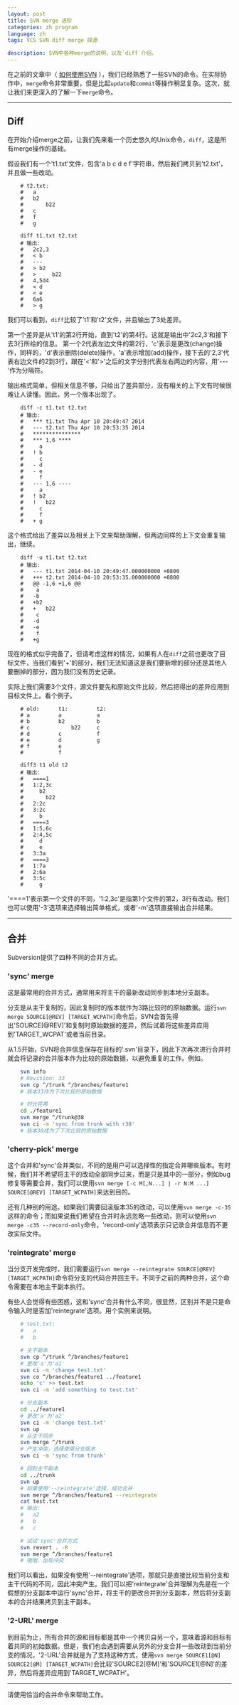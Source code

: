 ```yaml
---
layout: post
title: SVN merge 进阶
categories: zh program
language: zh
tags: VCS SVN diff merge 探源

description: SVN中各种merge的说明，以及`diff`介绍。
---
```


在之前的文章中（ [如何使用SVN](/zh/program/How-to-use-svn/) ），我们已经熟悉了一些SVN的命令。在实际协作中，`merge`命令非常重要，但是比起`update`和`commit`等操作稍显复杂。这次，就让我们来更深入的了解一下`merge`命令。

- - -
<a id="diff"></a>
## Diff ##
在开始介绍merge之前，让我们先来看一个历史悠久的Unix命令，`diff`，这是所有merge操作的基础。

假设我们有一个't1.txt'文件，包含'a b c d e f'字符串，然后我们拷贝到't2.txt'，并且做一些改动。

```
    # t2.txt:
    # 	a
    #   b2
    #       b22
    #   c
    #   f
    #   g

    diff t1.txt t2.txt
    # 输出:
    #   2c2,3
    #   < b
    #   ---
    #   > b2
    #   >     b22
    #   4,5d4
    #   < d
    #   < e
    #   6a6
    #   > g
```

我们可以看到，`diff`比较了't1'和't2'文件，并且输出了3处差异。

第一个差异是从't1'的第2行开始，直到't2'的第4行。这就是输出中'2c2,3'和接下去3行所给的信息。
第一个2代表左边文件的第2行，'c'表示是更改(change)操作，同样的，'d'表示删除(delete)操作，'a'表示增加(add)操作，接下去的'2,3'代表右边文件的2到3行，跟在'<'和'>'之后的文字分别代表左右两边的内容，用'---'作为分隔符。

输出格式简单，但相关信息不够，只给出了差异部分，没有相关的上下文有时候很难让人读懂。因此，另一个版本出现了。

```
    diff -c t1.txt t2.txt
    # 输出:
    #   *** t1.txt Thu Apr 10 20:49:47 2014
    #   --- t2.txt Thu Apr 10 20:53:35 2014
    #   ***************
    #   *** 1,6 ****
    #     a
    #   ! b
    #     c
    #   - d
    #   - e
    #     f
    #   --- 1,6 ----
    #     a
    #   ! b2
    #   !   b22
    #     c
    #     f
    #   + g
```

这个格式给出了差异以及相关上下文来帮助理解，但两边同样的上下文会重复输出，继续。

```
    diff -u t1.txt t2.txt
    # 输出:
    #   --- t1.txt 2014-04-10 20:49:47.000000000 +0800
    #   +++ t2.txt 2014-04-10 20:53:35.000000000 +0800
    #   @@ -1,6 +1,6 @@
    #    a
    #   -b
    #   +b2
    #   +   b22
    #    c
    #   -d
    #   -e
    #    f
    #   +g
```

现在的格式似乎完备了，但请考虑这样的情况，如果有人在`diff`之前也更改了目标文件，当我们看到'+'的部分，我们无法知道这是我们要新增的部分还是其他人要删掉的部分，因为我们没有历史记录。

实际上我们需要3个文件，源文件要先和原始文件比较，然后把得出的差异应用到目标文件上。看个例子。

```
    # old:      t1:         t2:
    # a         a           a
    # b         b2          b
    # c             b22     c
    # d         c           f
    # e         d           g
    # f         e
    #           f

    diff3 t1 old t2
    # 输出:
    #   ====1
    #   1:2,3c
    #     b2
    #       b22
    #   2:2c
    #   3:2c
    #     b
    #   ====3
    #   1:5,6c
    #   2:4,5c
    #     d
    #     e
    #   3:3a
    #   ====3
    #   1:7a
    #   2:6a
    #   3:5c
    #     g
```

'====1'表示第一个文件的不同，'1:2,3c'是指第1个文件的第2，3行有改动。我们也可以使用'-3'选项来选择输出简单格式，或者'-m'选项直接输出合并结果。


- - -
<a id="merge"></a>
## 合并 ##

Subversion提供了四种不同的合并方式。

### 'sync' merge ###

这是最常用的合并方式，通常用来将主干的最新改动同步到本地分支副本。

分支是从主干复制的，因此复制时的版本就作为3路比较时的原始数据。运行`svn merge SOURCE[@REV] [TARGET_WCPATH]`命令后，SVN会首先得出'SOURCE[@REV]'和复制时原始数据的差异，然后试着将这些差异应用到'TARGET_WCPAT'或者当前目录。

从1.5开始，SVN将合并信息保存在目标的'.svn'目录下，因此下次再次进行合并时就会将记录的合并版本作为比较的原始数据，以避免重复的工作。例如。

```sh
    svn info
    # Revision: 33
    svn cp ^/trunk ^/branches/feature1
    # 版本33作为下次比较的原始数据

    # 时光荏苒
    cd ./feature1
    svn merge ^/trunk@38
    svn ci -m 'sync from trunk with r38'
    # 版本38成为了下次比较的原始数据
```

### 'cherry-pick' merge ###

这个合并和'sync'合并类似，不同的是用户可以选择性的指定合并哪些版本。有时候，我们并不希望将主干的改动全部同步过来，而是只是其中的一部分，例如bug修复等需要合并，我们可以使用`svn merge [-c M[,N...] | -r N:M ...] SOURCE[@REV] [TARGET_WCPATH]`来达到目的。

还有几种别的用途。如果我们需要回滚版本35的改动，可以使用`svn merge -c-35`这样的命令；而如果说我们希望在合并时永远忽略一些改动，则可以使用`svn merge -c35 --record-only`命令，'record-only'选项表示只记录合并信息而不更改实际文件。

### 'reintegrate' merge ###

当分支开发完成时，我们需要运行`svn merge --reintegrate SOURCE[@REV] [TARGET_WCPATH]`命令将分支的代码合并回主干。不同于之前的两种合并，这个命令需要在本地主干副本执行。

有些人会觉得有些困惑，这和'sync'合并有什么不同，很显然，区别并不是只是命令输入时是否加'reintegrate'选项。用个实例来说明。

```sh
    # test.txt:
    #   a
    #   b

    # 主干副本
    svn cp ^/trunk ^/branches/feature1
    # 更改'a'为'a1'
    svn ci -m 'change test.txt'
    svn co ^/branches/feature1 ../feature1
    echo 'c' >> test.txt
    svn ci -m 'add something to test.txt'

    # 分支副本
    cd ../feature1
    # 更改'a'为'a2'
    svn ci -m 'change test.txt'
    svn up
    # 从主干同步
    svn merge ^/trunk
    # 产生冲突，选择使用分支版本
    svn ci -m 'sync from trunk'

    # 回到主干副本
    cd ../trunk
    svn up
    # 如果使用'--reintegrate'选择，成功合并
    svn merge ^/branches/feature1 --reintegrate
    cat test.txt
    # 输出:
    #   a2
    #   b
    #   c

    # 试试'sync'合并方式
    svn revert . -R
    svn merge ^/branches/feature1
    # 哦哦，出现冲突
```

我们可以看出，如果没有使用'--reintegrate'选项，那就只是直接比较当前分支和主干代码的不同，因此冲突产生。我们可以把'reintegrate'合并理解为先是在一个假想的分支副本中运行'sync'合并，将主干的更改合并到分支副本，然后将分支副本的合并结果拷贝到主干副本。

### '2-URL' merge ###

到目前为止，所有合并的源和目标都是其中一个拷贝自另一个，意味着源和目标有着共同的初始数据。但是，我们也会遇到需要从另外的分支合并一些改动到当前分支的情况，'2-URL'合并就是为了支持这种方式，使用`svn merge SOURCE1[@N] SOURCE2[@M] [TARGET_WCPATH]`会比较'SOURCE2[@M]'和'SOURCE1[@N]'的差异，然后将差异应用到'TARGET_WCPATH'。

- - -
请使用恰当的合并命令来帮助工作。